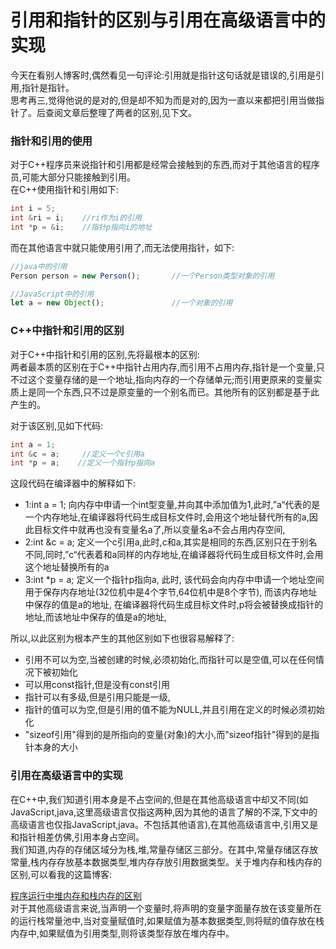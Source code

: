 # 引用和指针的区别与引用在高级语言中的实现

今天在看别人博客时,偶然看见一句评论:引用就是指针这句话就是错误的,引用是引用,指针是指针。  
思考再三,觉得他说的是对的,但是却不知为而是对的,因为一直以来都把引用当做指针了。后查阅文章后整理了两者的区别,见下文。

### 指针和引用的使用  

对于C++程序员来说指针和引用都是经常会接触到的东西,而对于其他语言的程序员,可能大部分只能接触到引用。  
在C++使用指针和引用如下:

``` c
int i = 5;
int &ri = i;    //ri作为i的引用
int *p = &i;    //指针p指向i的地址
```

而在其他语言中就只能使用引用了,而无法使用指针，如下:

``` javascript
//java中的引用
Person person = new Person();       //一个Person类型对象的引用

//JavaScript中的引用
let a = new Object();               //一个对象的引用
```

### C++中指针和引用的区别  

对于C++中指针和引用的区别,先将最根本的区别:  
两者最本质的区别在于C++中指针占用内存,而引用不占用内存,指针是一个变量,只不过这个变量存储的是一个地址,指向内存的一个存储单元;而引用更原来的变量实质上是同一个东西,只不过是原变量的一个别名而已。其他所有的区别都是基于此产生的。 

对于该区别,见如下代码:

``` c
int a = 1;
int &c = a;     //定义一个c引用a
int *p = a;    //定义一个指针p指向a
```

这段代码在编译器中的解释如下:
 * 1:int a = 1; 向内存中申请一个int型变量,并向其中添加值为1,此时,”a“代表的是一个内存地址,在编译器将代码生成目标文件时,会用这个地址替代所有的a,因此目标文件中就再也没有变量名a了,所以变量名a不会占用内存空间,
 * 2:int &c = a; 定义一个c引用a,此时,c和a,其实是相同的东西,区别只在于别名不同,同时,”c“代表着和a同样的内存地址,在编译器将代码生成目标文件时,会用这个地址替换所有的a
 * 3:int *p = a; 定义一个指针p指向a, 此时, 该代码会向内存中申请一个地址空间用于保存内存地址(32位机中是4个字节,64位机中是8个字节), 而该内存地址中保存的值是a的地址, 在编译器将代码生成目标文件时,p将会被替换成指针的地址,而该地址中保存的值是a的地址,

所以,以此区别为根本产生的其他区别如下也很容易解释了:
 * 引用不可以为空,当被创建的时候,必须初始化,而指针可以是空值,可以在任何情况下被初始化
 * 可以用const指针,但是没有const引用
 * 指针可以有多级,但是引用只能是一级,
 * 指针的值可以为空,但是引用的值不能为NULL,并且引用在定义的时候必须初始化
 * "sizeof引用"得到的是所指向的变量(对象)的大小,而"sizeof指针"得到的是指针本身的大小

### 引用在高级语言中的实现

在C++中,我们知道引用本身是不占空间的,但是在其他高级语言中却又不同(如JavaScript,java,这里高级语言仅指这两种,因为其他的语言了解的不深,下文中的高级语言也仅指JavaScript,java。不包括其他语言),在其他高级语言中,引用又是和指针相差仿佛,引用本身占空间。  
我们知道,内存的存储区域分为栈,堆,常量存储区三部分。在其中,常量存储区存放常量,栈内存存放基本数据类型,堆内存存放引用数据类型。关于堆内存和栈内存的区别,可以看我的这篇博客:
  
[程序运行中堆内存和栈内存的区别](https://github.com/StrongDwarf/learning-notes/blob/master/时间分类/2018/11月/程序运行中堆内存与栈内存的区别.md)   
对于其他高级语言来说,当声明一个变量时,将声明的变量字面量存放在该变量所在的运行栈常量池中,当对变量赋值时,如果赋值为基本数据类型,则将赋的值存放在栈内存中,如果赋值为引用类型,则将该类型存放在堆内存中。 

